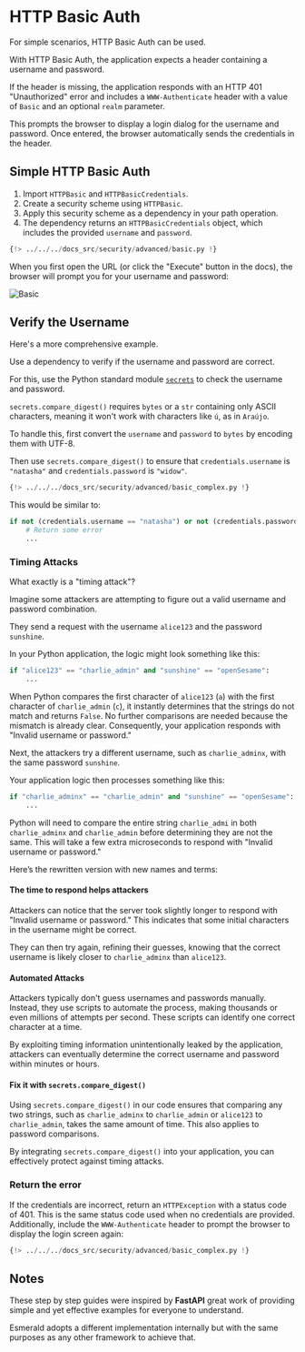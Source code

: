 # HTTP Basic Auth

For simple scenarios, HTTP Basic Auth can be used.

With HTTP Basic Auth, the application expects a header containing a username and password.

If the header is missing, the application responds with an HTTP 401 "Unauthorized" error and includes a `WWW-Authenticate` header with a value of `Basic` and an optional `realm` parameter.

This prompts the browser to display a login dialog for the username and password. Once entered, the browser automatically sends the credentials in the header.

## Simple HTTP Basic Auth

1. Import `HTTPBasic` and `HTTPBasicCredentials`.
2. Create a security scheme using `HTTPBasic`.
3. Apply this security scheme as a dependency in your path operation.
4. The dependency returns an `HTTPBasicCredentials` object, which includes the provided `username` and `password`.

```python hl_lines="10 20"
{!> ../../../docs_src/security/advanced/basic.py !}
```

When you first open the URL (or click the "Execute" button in the docs), the browser will prompt you for your username and password:

<img src="https://res.cloudinary.com/dymmond/image/upload/v1733928287/esmerald/security/basic_cbkrjk.png" alt="Basic">

## Verify the Username

Here's a more comprehensive example.

Use a dependency to verify if the username and password are correct.

For this, use the Python standard module <a href="https://docs.python.org/3/library/secrets.html" class="external-link" target="_blank">`secrets`</a> to check the username and password.

`secrets.compare_digest()` requires `bytes` or a `str` containing only ASCII characters, meaning it won't work with characters like `ú`, as in `Araújo`.

To handle this, first convert the `username` and `password` to `bytes` by encoding them with UTF-8.

Then use `secrets.compare_digest()` to ensure that `credentials.username` is `"natasha"` and `credentials.password` is `"widow"`.

```python
{!> ../../../docs_src/security/advanced/basic_complex.py !}
```

This would be similar to:

```python
if not (credentials.username == "natasha") or not (credentials.password == "widow"):
    # Return some error
    ...
```

### Timing Attacks

What exactly is a "timing attack"?

Imagine some attackers are attempting to figure out a valid username and password combination.

They send a request with the username `alice123` and the password `sunshine`.

In your Python application, the logic might look something like this:

```Python
if "alice123" == "charlie_admin" and "sunshine" == "openSesame":
    ...
```

When Python compares the first character of `alice123` (`a`) with the first character of `charlie_admin` (`c`), it instantly determines that the strings do not match and returns `False`. No further comparisons are needed because the mismatch is already clear. Consequently, your application responds with "Invalid username or password."

Next, the attackers try a different username, such as `charlie_adminx`, with the same password `sunshine`.

Your application logic then processes something like this:

```Python
if "charlie_adminx" == "charlie_admin" and "sunshine" == "openSesame":
    ...
```

Python will need to compare the entire string `charlie_admi` in both `charlie_adminx` and `charlie_admin` before determining they are not the same. This will take a few extra microseconds to respond with "Invalid username or password."

Here’s the rewritten version with new names and terms:

#### The time to respond helps attackers

Attackers can notice that the server took slightly longer to respond with "Invalid username or password." This indicates that some initial characters in the username might be correct.

They can then try again, refining their guesses, knowing that the correct username is likely closer to `charlie_adminx` than `alice123`.

#### Automated Attacks

Attackers typically don't guess usernames and passwords manually. Instead, they use scripts to automate the process, making thousands or even millions of attempts per second. These scripts can identify one correct character at a time.

By exploiting timing information unintentionally leaked by the application, attackers can eventually determine the correct username and password within minutes or hours.

#### Fix it with `secrets.compare_digest()`

Using `secrets.compare_digest()` in our code ensures that comparing any two strings, such as `charlie_adminx` to `charlie_admin` or `alice123` to `charlie_admin`, takes the same amount of time. This also applies to password comparisons.

By integrating `secrets.compare_digest()` into your application, you can effectively protect against timing attacks.

### Return the error

If the credentials are incorrect, return an `HTTPException` with a status code of 401. This is the same status code used when no credentials are provided. Additionally, include the `WWW-Authenticate` header to prompt the browser to display the login screen again:

```python hl_lines="16-25"
{!> ../../../docs_src/security/advanced/basic_complex.py !}
```

## Notes

These step by step guides were inspired by **FastAPI** great work of providing simple and yet effective examples for everyone to understand.

Esmerald adopts a different implementation internally but with the same purposes as any other framework to achieve that.
